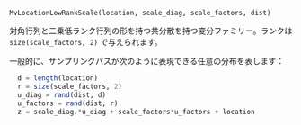 ```
MvLocationLowRankScale(location, scale_diag, scale_factors, dist)
```

対角行列と二乗低ランク行列の形を持つ共分散を持つ変分ファミリー。ランクは `size(scale_factors, 2)` で与えられます。

一般的に、サンプリングパスが次のように表現できる任意の分布を表します：

```julia
  d = length(location)
  r = size(scale_factors, 2)
  u_diag = rand(dist, d)
  u_factors = rand(dist, r)
  z = scale_diag.*u_diag + scale_factors*u_factors + location
```
